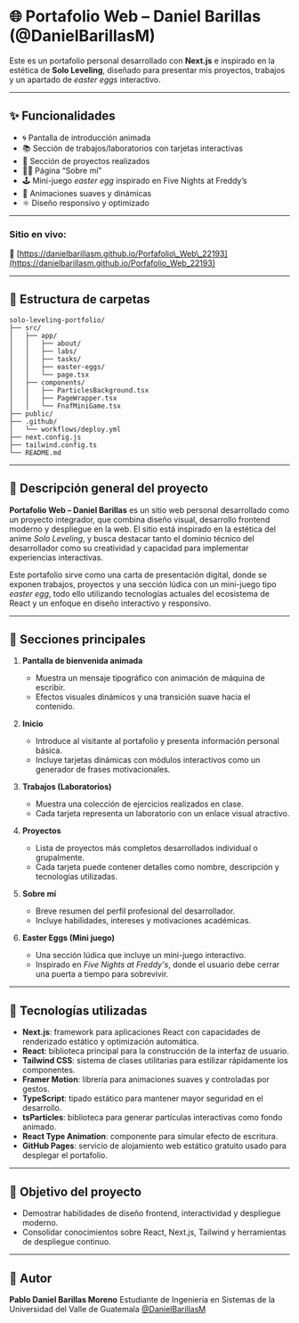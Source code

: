 # 🌐 Portafolio Web – Daniel Barillas (@DanielBarillasM)

Este es un portafolio personal desarrollado con **Next.js** e inspirado en la estética de **Solo Leveling**, diseñado para presentar mis proyectos, trabajos y un apartado de *easter eggs* interactivo.

---

## ✨ Funcionalidades

- 🌀 Pantalla de introducción animada
- 📚 Sección de trabajos/laboratorios con tarjetas interactivas
- 🧠 Sección de proyectos realizados
- 👨‍💻 Página “Sobre mí”
- 🕹️ Mini-juego *easter egg* inspirado en Five Nights at Freddy’s
- 🔁 Animaciones suaves y dinámicas
- ⚛️ Diseño responsivo y optimizado

---

### Sitio en vivo:

🔗 [https://danielbarillasm.github.io/Porfafolio\_Web\_22193](https://danielbarillasm.github.io/Porfafolio_Web_22193)

---

## 📁 Estructura de carpetas

```
solo-leveling-portfolio/
├── src/
│   ├── app/
│   │   ├── about/
│   │   ├── labs/
│   │   ├── tasks/
│   │   ├── easter-eggs/
│   │   └── page.tsx
│   ├── components/
│   │   ├── ParticlesBackground.tsx
│   │   ├── PageWrapper.tsx
│   │   └── FnafMiniGame.tsx
├── public/
├── .github/
│   └── workflows/deploy.yml
├── next.config.js
├── tailwind.config.ts
└── README.md
```

---

## 📘 Descripción general del proyecto

**Portafolio Web – Daniel Barillas** es un sitio web personal desarrollado como un proyecto integrador, que combina diseño visual, desarrollo frontend moderno y despliegue en la web. El sitio está inspirado en la estética del anime *Solo Leveling*, y busca destacar tanto el dominio técnico del desarrollador como su creatividad y capacidad para implementar experiencias interactivas.

Este portafolio sirve como una carta de presentación digital, donde se exponen trabajos, proyectos y una sección lúdica con un mini-juego tipo *easter egg*, todo ello utilizando tecnologías actuales del ecosistema de React y un enfoque en diseño interactivo y responsivo.

---

## 🧩 Secciones principales

1. **Pantalla de bienvenida animada**

   * Muestra un mensaje tipográfico con animación de máquina de escribir.
   * Efectos visuales dinámicos y una transición suave hacia el contenido.

2. **Inicio**

   * Introduce al visitante al portafolio y presenta información personal básica.
   * Incluye tarjetas dinámicas con módulos interactivos como un generador de frases motivacionales.

3. **Trabajos (Laboratorios)**

   * Muestra una colección de ejercicios realizados en clase.
   * Cada tarjeta representa un laboratorio con un enlace visual atractivo.

4. **Proyectos**

   * Lista de proyectos más completos desarrollados individual o grupalmente.
   * Cada tarjeta puede contener detalles como nombre, descripción y tecnologías utilizadas.

5. **Sobre mí**

   * Breve resumen del perfil profesional del desarrollador.
   * Incluye habilidades, intereses y motivaciones académicas.

6. **Easter Eggs (Mini juego)**

   * Una sección lúdica que incluye un mini-juego interactivo.
   * Inspirado en *Five Nights at Freddy's*, donde el usuario debe cerrar una puerta a tiempo para sobrevivir.

---

## 🧪 Tecnologías utilizadas

* **Next.js**: framework para aplicaciones React con capacidades de renderizado estático y optimización automática.
* **React**: biblioteca principal para la construcción de la interfaz de usuario.
* **Tailwind CSS**: sistema de clases utilitarias para estilizar rápidamente los componentes.
* **Framer Motion**: librería para animaciones suaves y controladas por gestos.
* **TypeScript**: tipado estático para mantener mayor seguridad en el desarrollo.
* **tsParticles**: biblioteca para generar partículas interactivas como fondo animado.
* **React Type Animation**: componente para simular efecto de escritura.
* **GitHub Pages**: servicio de alojamiento web estático gratuito usado para desplegar el portafolio.

---

## 🎯 Objetivo del proyecto

* Demostrar habilidades de diseño frontend, interactividad y despliegue moderno.
* Consolidar conocimientos sobre React, Next.js, Tailwind y herramientas de despliegue continuo.

---

## 🧑 Autor

**Pablo Daniel Barillas Moreno**
Estudiante de Ingeniería en Sistemas de la Universidad del Valle de Guatemala
[@DanielBarillasM](https://github.com/DanielBarillasM)
